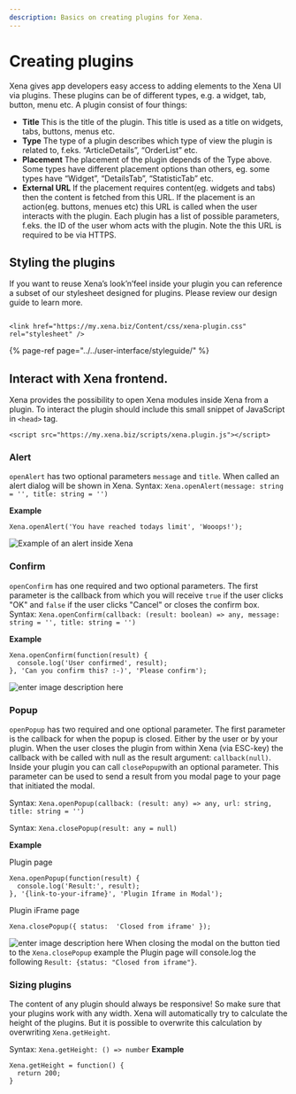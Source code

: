 ```yaml
---
description: Basics on creating plugins for Xena.
---
```


# Creating plugins

Xena gives app developers easy access to adding elements to the Xena UI via plugins. These plugins can be of different types, e.g. a widget, tab, button, menu etc. A plugin consist of four things:

* **Title** This is the title of the plugin. This title is used as a title on widgets, tabs, buttons, menus etc.
* **Type** The type of a plugin describes which type of view the plugin is related to, f.eks. “ArticleDetails”, “OrderList” etc.
* **Placement** The placement of the plugin depends of the Type above. Some types have different placement options than others, eg. some types have “Widget”, “DetailsTab”, “StatisticTab” etc.
* **External URL** 
   If the placement requires content\(eg. widgets and tabs\) then the content is fetched from this URL. If the placement is an action\(eg. buttons, menues etc\) this URL is called when the user interacts with the plugin. Each plugin has a list of possible parameters, f.eks. the ID of the user whom acts with the plugin. Note the this URL is required to be via HTTPS.

## Styling the plugins

If you want to reuse Xena’s look’n’feel inside your plugin you can reference a subset of our stylesheet designed for plugins. Please review our design guide to learn more.

```markup

<link href="https://my.xena.biz/Content/css/xena-plugin.css" rel="stylesheet" />
```

{% page-ref page="../../user-interface/styleguide/" %}

## Interact with Xena frontend.
Xena provides the possibility to open Xena modules inside Xena from a plugin. 
To interact the plugin should include this small snippet of JavaScript in `<head>` tag.

```markup
<script src="https://my.xena.biz/scripts/xena.plugin.js"></script>
```

### Alert
`openAlert` has two optional parameters `message` and `title`. When called an alert dialog will be shown in Xena.
Syntax: `Xena.openAlert(message: string = '', title: string = '')`

**Example**
```
Xena.openAlert('You have reached todays limit', 'Wooops!');
```
![Example of an alert inside Xena](https://i.imgur.com/8fxVOfu.png)

### Confirm
`openConfirm` has one required and two optional parameters. The first parameter is the callback from which you will receive `true` if the user clicks "OK" and `false` if the user clicks "Cancel" or closes the confirm box.
Syntax: `Xena.openConfirm(callback: (result: boolean) => any, message: string = '', title: string = '')`

**Example**
```
Xena.openConfirm(function(result) {
  console.log('User confirmed', result);
}, 'Can you confirm this? :-)', 'Please confirm');
```
![enter image description here](https://i.imgur.com/fUl3IGG.png)

### Popup
`openPopup` has two required and one optional parameter. The first parameter is the callback for when the popup is closed. Either by the user or by your plugin. When the user closes the plugin from within Xena (via ESC-key) the callback with be called with null as the result argument: `callback(null)`.
Inside your plugin you can call `closePopup`with an optional parameter. This parameter can be used to send a result from you modal page to your page that initiated the modal.

Syntax: `Xena.openPopup(callback: (result: any) => any, url: string, title: string = '')`

Syntax: `Xena.closePopup(result: any = null)`

**Example**

Plugin page
```
Xena.openPopup(function(result) {
  console.log('Result:', result);
}, '{link-to-your-iframe}', 'Plugin Iframe in Modal');
```
Plugin iFrame page
```
Xena.closePopup({ status:  'Closed from iframe' });
```
![enter image description here](https://i.imgur.com/dk9HbLS.png)
When closing the modal on the button tied to the `Xena.closePopup` example the Plugin page will console.log the following `Result: {status: "Closed from iframe"}`.

### Sizing plugins
The content of any plugin should always be responsive! So make sure that your plugins work with any width.
Xena will automatically try to calculate the height of the plugins. But it is possible to overwrite this calculation by overwriting `Xena.getHeight`.

Syntax: `Xena.getHeight: () => number`
**Example**
```
Xena.getHeight = function() {
  return 200;
}
```
